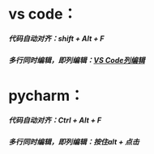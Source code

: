 # vs code：

##### 代码自动对齐：shift + Alt + F
##### 多行同时编辑，即列编辑：[VS Code列编辑](https://blog.csdn.net/u011127019/article/details/74039598)

# pycharm：

##### 代码自动对齐：Ctrl + Alt + F
##### 多行同时编辑，即列编辑：按住alt + 点击
